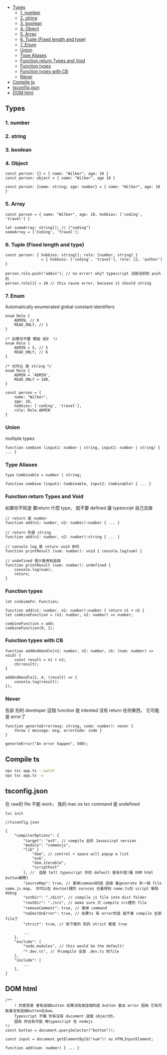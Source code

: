   * [Types](#types)
    + [1. number](#1-number)
    + [2. string](#2-string)
    + [3. boolean](#3-boolean)
    + [4. Object](#4-object)
    + [5. Array](#5-array)
    + [6. Tuple (Fixed length and type)](#6-tuple--fixed-length-and-type-)
    + [7. Enum](#7-enum)
    + [Union](#union)
    + [Type Aliases](#type-aliases)
    + [Function return Types and Void](#function-return-types-and-void)
    + [Function types](#function-types)
    + [Function types with CB](#function-types-with-cb)
    + [Never](#never)
  * [Compile ts](#compile-ts)
  * [tsconfig.json](#tsconfigjson)
  * [DOM html](#dom-html)

## Types

### 1. number

### 2. string

### 3. boolean

### 4. Object

```tsx
const person: {} = { name: "Wilker", age: 18 }
const person: object = { name: "Wilker", age 18 }

const person: {name: string; age: number} = { name: "Wilker", age: 18 }
```

### 5. Array

```tsx
const person = { name: "Wilker", age: 18, hobbies: ['coding', 'travel'] }

let someArray: string[]; // ["coding"]
someArray = ['Coding', 'Travel'];
```

### 6. Tuple (Fixed length and type)

```tsx
const person: { hobbies: string[]; role: [number, string] } 
				= { hobbies: ['coding', 'travel'], role: [2, 'author'] }

person.role.push("admin"); // no error! why? typescript 沒辦法抓到 push的
person.role[1] = 10 // this cause error, becuase it should string

```

### 7. Enum

Automatically enumerated global constant identifiers

```tsx
enum Role {
	ADMIN, // 0
	READ_ONLY, // 1
}

/* 如果你不要 開始 從0  */
enum Role {
	ADMIN = 5, // 5
	READ_ONLY, // 6
}

/* 也可以 放 string */
enum Role {
	ADMIN = ‘ADMIN’, 
	READ_ONLY = 100,
}

const person = { 
	name: "Wilker",
	age: 18,
	hobbies: ['coding', 'travel'],
	role: Role.ADMIN 
}

```

### Union

multiple types

```tsx
function combine (input1: number | string, input2: number | string) { ... }
```

### Type Aliases

```tsx
type Combinable = number | string;

function combine (input1: Combinable, input2: Combinable) { ... }
```

### Function return Types and Void

如果你不知道 要return 什麼 type， 就不要 defined 讓 typescript 自己去做

```tsx
// return 是 number
function add(n1: number, n2: number):number { ... }

// return 的是 string
function add(n1: number, n2: number):string { ... }

// console log 是 return void 來的 
function printResult (num: number): void { console.log(num) }

// undefined 很少會用到這個
function printResult (num: number): undefined { 
	console.log(num);	  
	return;
}
```

### Function types

```tsx
let conbimeFn: Function;

function add(n1: number, n2: number):number { return n1 + n2 }
let combineFunction = (n1: number, n2: number) => number;

combineFunction = add;
combineFunction(8, 1);
```

### Function types with CB

```tsx
function addAndHandle(n1: number, n2: number, cb: (num: number) => void) {
	const result = n1 + n2;
	cb(result);
}

addAndHandle(1, 4, (result) => {
	console.log(result);
});
```

### Never

告訴 別的 developer 這個 function 是 intented 沒有 return 任何東西， 它可能 是 error了

```tsx
function generteError(msg: string, code: number): never {
	throw { message: msg, errorCode: code }
}

generteError("An error happen", 500);
```

## Compile ts

```bash
npx tsc app.ts --watch 
npx tsc app.ts -w
```

## tsconfig.json

在 raw的 file 不能 work， 我的 mac os tsc command 是 undefined

```tsx
tsc init
```

```tsx
//tsconfig.json

{
	"compilerOptions": {
		"target": "es5", // compile 去的 Javascirpt version
		"module": "commonjs",
		"lib" [
			"dom", // control + space will popup a list
			"es6",
			"dom.iterable",
			"scripthost"
		], //  這是 tell typescript 你的 default 會有什麼(看 DOM html button解釋)
		"sourceMap": true, // 拿掉command的話 這個 會generate 多一個 file name.js.map， 你可以在 devtool裡的 soruces 也看得到 name.ts的 script 幫助 debug
		"outDir": "./dist", // compile js file into dist folder
		"rootDir": "./src", // make sure 只 compile src裡的 file
		"removeComment": true, // 拿掉 command 
		"noEmitOnError": true, // 如果ts 有 error的話 就不會 compile 全部 file了 
		"strict": true, // 他下面的 別的 strict 都是 true
		
		...
	},
	"exclude": [
		"node_modules", // this would be the default!
		"*.dev.ts", // 不compile 全部 .dev.ts 的file
	],
	"include": [
		...
	],
}
```

## DOM html

```tsx
/**
	! 的意思是 會有這個button 如果沒有放這個的話 button 會出 error 因為 它有可能會沒有這個button在dom。
	Typescript 不懂 你有沒有 ducument 這個 object的，
	因為 你也有可能 用typescript 在 nodejs 
*/
const button = document.querySelector("button")!;

const input = document.getElementById("num")! as HTMLInputElement;

function add(num: number) { ... }
```

